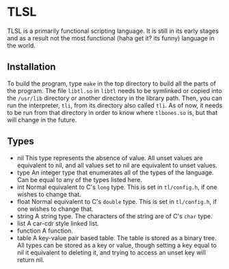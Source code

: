 TLSL
====
TLSL is a primarily functional scripting language. It is still in its early
stages and as a result not the most functional (haha get it? its funny) language
in the world.

Installation
------------
To build the program, type `make` in the top directory to build all the parts of
the program. The file `libtl.so` in `libtl` needs to be symlinked or copied into
the `/usr/lib` directory or another directory in the library path. Then, you can
run the interpreter, `tli`, from its directory also called `tli`. As of now, it
needs to be run from that directory in order to know where `tlbones.so` is, but
that will change in the future.

Types
-----
 * nil
    This type represents the absence of value. All unset values are equivalent
    to nil, and all values set to nil are equivalent to unset values.
 * type
    An integer type that enumerates all of the types of the language. Can be
    equal to any of the types listed here.
 * int
    Normal equivalent to C's `long` type. This is set in `tl/config.h`, if one
    wishes to change that.
 * float
    Normal equivalent to C's `double` type. This is set in `tl/config.h`, if one
    wishes to change that.
 * string
    A string type. The characters of the string are of C's `char` type.
 * list
    A car-cdr style linked list.
 * function
    A function.
 * table
    A key-value pair based table. The table is stored as a binary tree. All types
    can be stored as a key or value, though setting a key equal to nil it
    equivalent to deleting it, and trying to access an unset key will return nil.
